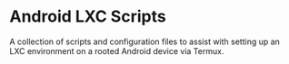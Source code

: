 # Android LXC Scripts
A collection of scripts and configuration files to assist with setting up an LXC environment on a rooted Android device via Termux.
